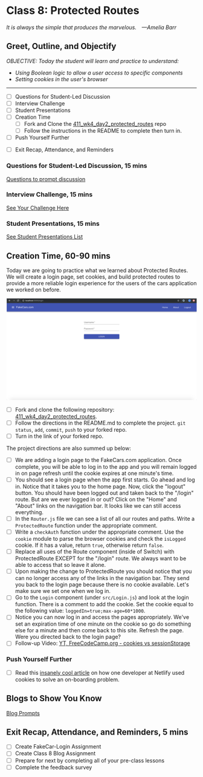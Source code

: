 # Class 8: Protected Routes

<!-- ! HIDE FROM STUDENT; INSTRUCTOR ONLY CONTENT -->
<!-- ## Instructor Only Content - HIDE FROM STUDENTS -->
<!-- cp workspace/resources/classOutlineTemplate.md docs/module- -->
<!-- ! END INSTRUCTOR ONLY CONTENT -->

*It is always the simple that produces the marvelous. —Amelia Barr*

## Greet, Outline, and Objectify

<!-- SMART: Specific, Measurable, Attainable, Relevant, and Timely. -->
<!-- https://examples.yourdictionary.com/well-written-examples-of-learning-objectives.html -->
  
*OBJECTIVE: Today the student will learn and practice to understand:*

* *Using Boolean logic to allow a user access to specific components*
* *Setting cookies in the user's browser*

*****

- [ ] Questions for Student-Led Discussion
- [ ] Interview Challenge
- [ ] Student Presentations
- [ ] Creation Time
    * [ ] Fork and Clone the [411_wk4_day2_protected_routes](https://github.com/AustinCodingAcademy/411_wk4_day2_protected_routes) repo
    * [ ] Follow the instructions in the README to complete then turn in.
- [ ] Push Yourself Further
<!-- - [ ] Interview Questions: Blog to Show You Know -->
- [ ] Exit Recap, Attendance, and Reminders

### Questions for Student-Led Discussion, 15 mins
<!-- This section should be structured with the 5E model: https://lesley.edu/article/empowering-students-the-5e-model-explained -->

[Questions to prompt discussion](./../additionalResources/questionsForDiscussion/qfd-class-8.md)

### Interview Challenge, 15 mins
<!-- The last two E happen here: elaborate and evaluate  -->
<!-- this sections should have a challenge that can be solved with the skills they've learned since their last class. -->
<!-- ! HIDDEN CONTENT: INSTRUCTOR ONLY -->
[See Your Challenge Here](./../additionalResources/interviewChallenges.md)
<!-- ! END HIDDEN CONTENT: INSTRUCTOR ONLY -->

### Student Presentations, 15 mins

[See Student Presentations List](./../additionalResources/studentPresentations.md)

## Creation Time, 60-90 mins

Today we are going to practice what we learned about Protected Routes. We will create a login page, set cookies, and build protected routes to provide a more reliable login experience for the users of the cars application we worked on before.

![fake-car-login-example](./../images/fake-car-login-example.png)

- [ ] Fork and clone the following repository: [411_wk4_day2_protected_routes](https://github.com/AustinCodingAcademy/411_wk4_day2_protected_routes).
- [ ] Follow the directions in the README.md to complete the project.
`git status`, `add`, `commit`, `push` to your forked repo.
- [ ] Turn in the link of your forked repo.

The project directions are also summed up below:

- [ ] We are adding a login page to the FakeCars.com application. Once complete, you will be able to log in to the app and you will remain logged in on page refresh until the cookie expires at one minute's time.
- [ ] You should see a login page when the app first starts. Go ahead and log in. Notice that it takes you to the home page. Now, click the "logout" button. You should have been logged out and taken back to the "/login" route. But are we ever logged in or out? Click on the "Home" and "About" links on the navigation bar. It looks like we can still access everything.
- [ ] In the `Router.js` file we can see a list of all our routes and paths. Write a `ProtectedRoute` function under the appropriate comment.
- [ ] Write a `checkAuth` function under the appropriate comment. Use the `cookie` module to parse the browser cookies and check the `isLogged` cookie. If it has a value, return `true`, otherwise return `false`.
- [ ] Replace all uses of the Route component (inside of Switch) with ProtectedRoute EXCEPT for the "/login" route. We always want to be able to access that so leave it alone.
- [ ] Upon making the change to ProtectedRoute you should notice that you can no longer access any of the links in the navigation bar. They send you back to the login page because there is no cookie available. Let's make sure we set one when we log in.
- [ ] Go to the `Login` component (under `src/Login.js`) and look at the login function. There is a comment to add the cookie. Set the cookie equal to the following value: `loggedIn=true;max-age=60*1000`.
- [ ] Notice you can now log in and access the pages appropriately. We've set an expiration time of one minute on the cookie so go do something else for a minute and then come back to this site. Refresh the page. Were you directed back to the login page?
- [ ] Follow-up Video: [YT, FreeCodeCamp.org - cookies vs sessionStorage](https://youtu.be/AwicscsvGLg)

### Push Yourself Further

- [ ] Read this [insanely cool article](https://www.netlify.com/blog/2017/01/19/setting-cookies-in-react/) on how one developer at Netlify used cookies to solve an on-boarding problem.

## Blogs to Show You Know

[Blog Prompts](./../additionalResources/blogPrompts.md)

## Exit Recap, Attendance, and Reminders, 5 mins

- [ ] Create FakeCar-Login Assignment
- [ ] Create Class 8 Blog Assignment
- [ ] Prepare for next by completing all of your pre-class lessons
- [ ] Complete the feedback survey

<!-- <iframe id="openedx-zollege" src="https://openedx.zollege.com/feedback" style="width: 100%; height: 500px; border: 0">Browser not compatible.</iframe>
<script src="https://openedx.zollege.com/assets/index.js" type="application/javascript"></script> -->


<!-- TODO Create 3 question exit questions -->

<!-- TODO INSERT Student Feedback From -->

<!-- TODO INSERT *HIDDEN* Instructor Feedback Form -->

<!-- 
height/width = 1.777 ---- width="655" height="368"
cp workspace/resources/classOutlineTemplate.md docs/module-
 -->